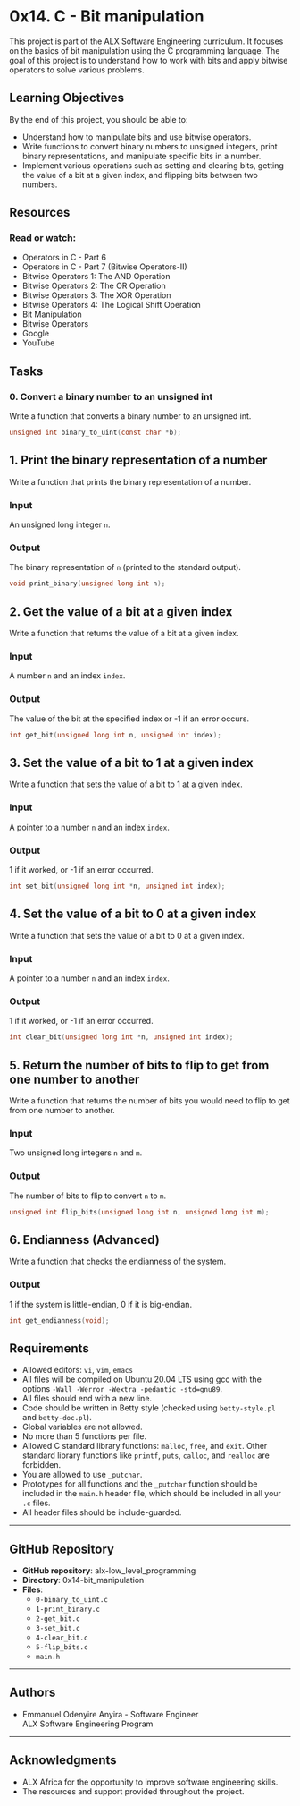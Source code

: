 # 0x14. C - Bit manipulation

This project is part of the ALX Software Engineering curriculum. It focuses on the basics of bit manipulation using the C programming language. The goal of this project is to understand how to work with bits and apply bitwise operators to solve various problems.

## Learning Objectives

By the end of this project, you should be able to:

- Understand how to manipulate bits and use bitwise operators.
- Write functions to convert binary numbers to unsigned integers, print binary representations, and manipulate specific bits in a number.
- Implement various operations such as setting and clearing bits, getting the value of a bit at a given index, and flipping bits between two numbers.

## Resources

### Read or watch:

- Operators in C - Part 6
- Operators in C - Part 7 (Bitwise Operators-II)
- Bitwise Operators 1: The AND Operation
- Bitwise Operators 2: The OR Operation
- Bitwise Operators 3: The XOR Operation
- Bitwise Operators 4: The Logical Shift Operation
- Bit Manipulation
- Bitwise Operators
- Google
- YouTube

## Tasks

### 0. Convert a binary number to an unsigned int

Write a function that converts a binary number to an unsigned int.

```c
unsigned int binary_to_uint(const char *b);
```
## 1. Print the binary representation of a number

Write a function that prints the binary representation of a number.

### Input
An unsigned long integer `n`.

### Output
The binary representation of `n` (printed to the standard output).

```c
void print_binary(unsigned long int n);
```

## 2. Get the value of a bit at a given index

Write a function that returns the value of a bit at a given index.

### Input
A number `n` and an index `index`.

### Output
The value of the bit at the specified index or -1 if an error occurs.

```c
int get_bit(unsigned long int n, unsigned int index);
```

## 3. Set the value of a bit to 1 at a given index

Write a function that sets the value of a bit to 1 at a given index.

### Input
A pointer to a number `n` and an index `index`.

### Output
1 if it worked, or -1 if an error occurred.

```c
int set_bit(unsigned long int *n, unsigned int index);
```

## 4. Set the value of a bit to 0 at a given index

Write a function that sets the value of a bit to 0 at a given index.

### Input
A pointer to a number `n` and an index `index`.

### Output
1 if it worked, or -1 if an error occurred.

```c
int clear_bit(unsigned long int *n, unsigned int index);
```

## 5. Return the number of bits to flip to get from one number to another

Write a function that returns the number of bits you would need to flip to get from one number to another.

### Input
Two unsigned long integers `n` and `m`.

### Output
The number of bits to flip to convert `n` to `m`.

```c
unsigned int flip_bits(unsigned long int n, unsigned long int m);
```

## 6. Endianness (Advanced)

Write a function that checks the endianness of the system.

### Output
1 if the system is little-endian, 0 if it is big-endian.

```c
int get_endianness(void);
```

## Requirements

- Allowed editors: `vi`, `vim`, `emacs`
- All files will be compiled on Ubuntu 20.04 LTS using gcc with the options `-Wall -Werror -Wextra -pedantic -std=gnu89`.
- All files should end with a new line.
- Code should be written in Betty style (checked using `betty-style.pl` and `betty-doc.pl`).
- Global variables are not allowed.
- No more than 5 functions per file.
- Allowed C standard library functions: `malloc`, `free`, and `exit`. Other standard library functions like `printf`, `puts`, `calloc`, and `realloc` are forbidden.
- You are allowed to use `_putchar`.
- Prototypes for all functions and the `_putchar` function should be included in the `main.h` header file, which should be included in all your `.c` files.
- All header files should be include-guarded.

---

## GitHub Repository

- **GitHub repository**: alx-low_level_programming
- **Directory**: 0x14-bit_manipulation
- **Files**:
  - `0-binary_to_uint.c`
  - `1-print_binary.c`
  - `2-get_bit.c`
  - `3-set_bit.c`
  - `4-clear_bit.c`
  - `5-flip_bits.c`
  - `main.h`

---

## Authors

- Emmanuel Odenyire Anyira - Software Engineer  
  ALX Software Engineering Program

---

## Acknowledgments

- ALX Africa for the opportunity to improve software engineering skills.
- The resources and support provided throughout the project.


